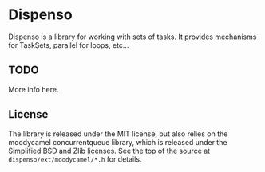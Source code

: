 # Dispenso
Dispenso is a library for working with sets of tasks.  It provides mechanisms for TaskSets, parallel for loops, etc...

## TODO

More info here.

## License

The library is released under the MIT license, but also relies on the moodycamel concurrentqueue library, which is released under the Simplified BSD and Zlib licenses.  See the top of the source at `dispenso/ext/moodycamel/*.h` for details.